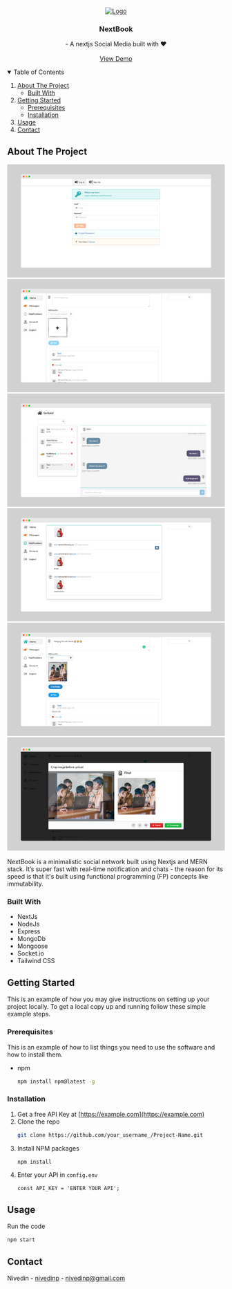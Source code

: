 <!-- PROJECT LOGO -->
<br />
<p align="center">
  <a href="https://social-media-nextjs.herokuapp.com/">
    <img src="images/logo.png" alt="Logo" width="80" height="80">
  </a>

  <h3 align="center">NextBook </h3>

  <p align="center">
    - A nextjs Social Media built with ❤️
    <br />
    <br />
    <a href="https://social-media-nextjs.herokuapp.com/">View Demo</a>
  </p>
</p>

<!-- TABLE OF CONTENTS -->
<details open="open">
  <summary>Table of Contents</summary>
  <ol>
    <li>
      <a href="#about-the-project">About The Project</a>
      <ul>
        <li><a href="#built-with">Built With</a></li>
      </ul>
    </li>
    <li>
      <a href="#getting-started">Getting Started</a>
      <ul>
        <li><a href="#prerequisites">Prerequisites</a></li>
        <li><a href="#installation">Installation</a></li>
      </ul>
    </li>
    <li><a href="#usage">Usage</a></li>
    <li><a href="#contact">Contact</a></li>
  </ol>
</details>

<!-- ABOUT THE PROJECT -->

## About The Project

<img src="repo-images/NextBook-1.jpg" alt="Screenshot">
<img src="repo-images/NextBook-2.jpg" alt="Screenshot">
<img src="repo-images/NextBook-3.jpg" alt="Screenshot">
<img src="repo-images/NextBook-4.jpg" alt="Screenshot">
<img src="repo-images/NextBook-5.jpg" alt="Screenshot">
<img src="repo-images/NextBook-6.jpg" alt="Screenshot">

NextBook is a minimalistic social network built using Nextjs and MERN stack. It’s super fast with real-time notification and chats - the reason for its speed is that it's built using functional programming (FP) concepts like immutability.

### Built With

- NextJs
- NodeJs
- Express
- MongoDb
- Mongoose
- Socket.io
- Tailwind CSS

<!-- GETTING STARTED -->

## Getting Started

This is an example of how you may give instructions on setting up your project locally.
To get a local copy up and running follow these simple example steps.

### Prerequisites

This is an example of how to list things you need to use the software and how to install them.

- npm
  ```sh
  npm install npm@latest -g
  ```

### Installation

1. Get a free API Key at [https://example.com](https://example.com)
2. Clone the repo
   ```sh
   git clone https://github.com/your_username_/Project-Name.git
   ```
3. Install NPM packages
   ```sh
   npm install
   ```
4. Enter your API in `config.env`
   ```JS
   const API_KEY = 'ENTER YOUR API';
   ```

<!-- USAGE EXAMPLES -->

## Usage

Run the code

```sh
npm start
```

<!-- CONTACT -->

## Contact

Nivedin - [nivedinp](https://twitter.com/nivedinp) - nivedinp@gmail.com
